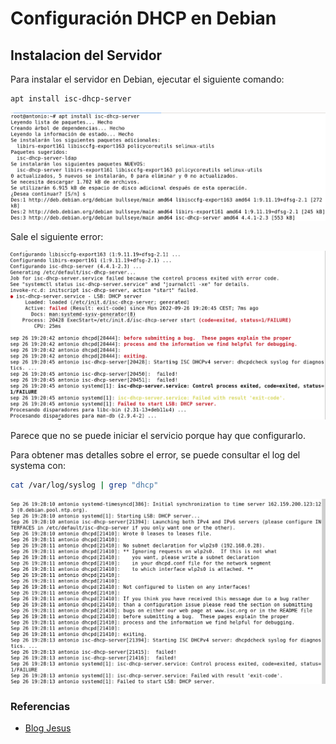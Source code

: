 # Configuración DHCP en Debian

## Instalacion del Servidor

Para instalar el servidor en Debian, ejecutar el siguiente comando:

```bash
apt install isc-dhcp-server
```

![](capturas/instalarServidor.png)

Sale el siguiente error:

![](capturas/instalacionError.png)

Parece que no se puede iniciar el servicio porque hay que configurarlo.

Para obtener mas detalles sobre el error, se puede consultar el log del systema con:

```bash
cat /var/log/syslog | grep "dhcp"
```

![](capturas/logDhcp.png)

### Referencias

* [Blog Jesus](https://jesusfernandeztoledo.com/configurar-servidor-dhcp-en-debian-ubuntu/)